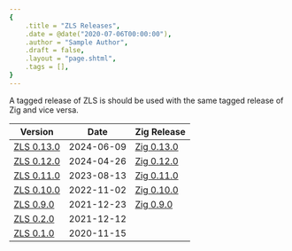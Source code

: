 ```yaml
---
{
    .title = "ZLS Releases",
    .date = @date("2020-07-06T00:00:00"),
    .author = "Sample Author",
    .draft = false,
    .layout = "page.shtml",
    .tags = [],
} 
---
```


A tagged release of ZLS is should be used with the same tagged release of Zig and vice versa.

| Version                                                         | Date       | Zig Release                                                |
| --------------------------------------------------------------- | ---------- | ---------------------------------------------------------- |
| [ZLS 0.13.0](0.13.0/)                                           | 2024-06-09 | [Zig 0.13.0](https://ziglang.org/download/#release-0.13.0) |
| [ZLS 0.12.0](0.12.0/)                                           | 2024-04-26 | [Zig 0.12.0](https://ziglang.org/download/#release-0.12.0) |
| [ZLS 0.11.0](0.11.0/)                                           | 2023-08-13 | [Zig 0.11.0](https://ziglang.org/download/#release-0.11.0) |
| [ZLS 0.10.0](0.10.0/)                                           | 2022-11-02 | [Zig 0.10.0](https://ziglang.org/download/#release-0.10.0) |
| [ZLS 0.9.0](https://github.com/zigtools/zls/releases/tag/0.9.0) | 2021-12-23 | [Zig 0.9.0](https://ziglang.org/download/#release-0.9.0)   |
| [ZLS 0.2.0](https://github.com/zigtools/zls/releases/tag/0.2.0) | 2021-12-12 |                                                            |
| [ZLS 0.1.0](https://github.com/zigtools/zls/releases/tag/0.1.0) | 2020-11-15 |                                                            |

